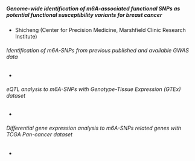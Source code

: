 ##### Genome-wide identification of m6A-associated functional SNPs as potential functional susceptibility variants for breast cancer
* Shicheng (Center for Precision Medicine, Marshfield Clinic Research Institute)


###### Identification of m6A-SNPs from previous published and available GWAS data 
* 

###### eQTL analysis to m6A-SNPs with Genotype-Tissue Expression (GTEx) dataset
* 

###### Differential gene expression analysis to m6A-SNPs related genes with TCGA Pan-cancer dataset
*


